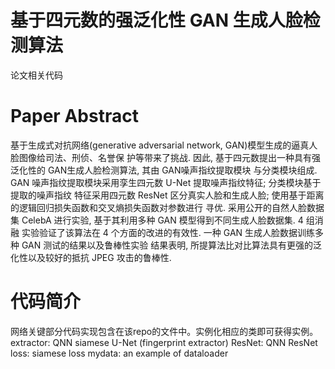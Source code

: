 # 基于四元数的强泛化性 GAN 生成人脸检测算法
论文相关代码

# Paper Abstract
基于生成式对抗网络(generative adversarial network, GAN)模型生成的逼真人脸图像给司法、刑侦、名誉保
护等带来了挑战. 因此, 基于四元数提出一种具有强泛化性的 GAN生成人脸检测算法, 其由 GAN噪声指纹提取模块
与分类模块组成. GAN 噪声指纹提取模块采用孪生四元数 U-Net 提取噪声指纹特征; 分类模块基于提取的噪声指纹
特征采用四元数 ResNet 区分真实人脸和生成人脸; 使用基于距离的逻辑回归损失函数和交叉熵损失函数对参数进行
寻优. 采用公开的自然人脸数据集 CelebA 进行实验, 基于其利用多种 GAN 模型得到不同生成人脸数据集. 4 组消融
实验验证了该算法在 4 个方面的改进的有效性. 一种 GAN 生成人脸数据训练多种 GAN 测试的结果以及鲁棒性实验
结果表明, 所提算法比对比算法具有更强的泛化性以及较好的抵抗 JPEG 攻击的鲁棒性. 

# 代码简介
网络关键部分代码实现包含在该repo的文件中。实例化相应的类即可获得实例。
 extractor: QNN siamese U-Net (fingerprint extractor)
 ResNet: QNN ResNet
 loss: siamese loss
 mydata: an example of dataloader
